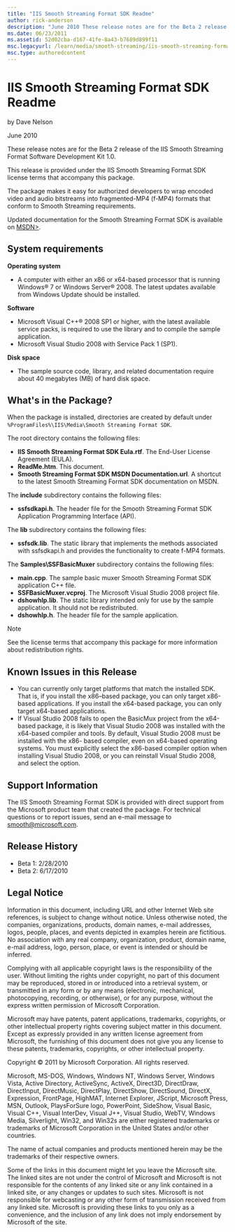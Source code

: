 ```yaml
---
title: "IIS Smooth Streaming Format SDK Readme"
author: rick-anderson
description: "June 2010 These release notes are for the Beta 2 release of the IIS Smooth Streaming Format Software Development Kit 1.0. This release is provided under the..."
ms.date: 06/23/2011
ms.assetid: 52d02cba-d167-41fe-8a43-b7689d899f11
msc.legacyurl: /learn/media/smooth-streaming/iis-smooth-streaming-format-sdk-readme
msc.type: authoredcontent
---
```

IIS Smooth Streaming Format SDK Readme
====================
by Dave Nelson

June 2010

These release notes are for the Beta 2 release of the IIS Smooth Streaming Format Software Development Kit 1.0.

This release is provided under the IIS Smooth Streaming Format SDK license terms that accompany this package.

The package makes it easy for authorized developers to wrap encoded video and audio bitstreams into fragmented-MP4 (f-MP4) formats that conform to Smooth Streaming requirements.

Updated documentation for the Smooth Streaming Format SDK is available on [MSDN>](https://go.microsoft.com/fwlink/?LinkID=183331).

<a id="requirements"></a>

## System requirements

**Operating system**

- A computer with either an x86 or x64-based processor that is running Windows® 7 or Windows Server® 2008. The latest updates available from Windows Update should be installed.

**Software**

- Microsoft Visual C++® 2008 SP1 or higher, with the latest available service packs, is required to use the library and to compile the sample application.
- Microsoft Visual Studio 2008 with Service Pack 1 (SP1).

**Disk space**

- The sample source code, library, and related documentation require about 40 megabytes (MB) of hard disk space.

<a id="package"></a>

## What's in the Package?

When the package is installed, directories are created by default under `%ProgramFiles%\IIS\Media\Smooth Streaming Format SDK`.

The root directory contains the following files:

- **IIS Smooth Streaming Format SDK Eula.rtf**. The End-User License Agreement (EULA).
- **ReadMe.htm**. This document.
- **Smooth Streaming Format SDK MSDN Documentation.url**. A shortcut to the latest Smooth Streaming Format SDK documentation on MSDN.

The **include** subdirectory contains the following files:

- **ssfsdkapi.h**. The header file for the Smooth Streaming Format SDK Application Programming Interface (API).

The **lib** subdirectory contains the following files:

- **ssfsdk.lib**. The static library that implements the methods associated with ssfsdkapi.h and provides the functionality to create f-MP4 formats.

The **Samples\SSFBasicMuxer** subdirectory contains the following files:

- **main.cpp**. The sample basic muxer Smooth Streaming Format SDK application C++ file.
- **SSFBasicMuxer.vcproj**. The Microsoft Visual Studio 2008 project file.
- **dshowhlp.lib**. The static library intended only for use by the sample application. It should not be redistributed.
- **dshowhlp.h**. The header file for the sample application.

> [!NOTE]
>  
>
> See the license terms that accompany this package for more information about redistribution rights.

<a id="issues"></a>

## Known Issues in this Release

- You can currently only target platforms that match the installed SDK. That is, if you install the x86–based package, you can only target x86-based applications. If you install the x64-based package, you can only target x64-based applications.
- If Visual Studio 2008 fails to open the BasicMux project from the x64-based package, it is likely that Visual Studio 2008 was installed with the x64-based compiler and tools. By default, Visual Studio 2008 must be installed with the x86- based compiler, even on x64-based operating systems. You must explicitly select the x86-based compiler option when installing Visual Studio 2008, or you can reinstall Visual Studio 2008, and select the option.

<a id="support"></a>

## Support Information

The IIS Smooth Streaming Format SDK is provided with direct support from the Microsoft product team that created the package. For technical questions or to report issues, send an e-mail message to [smooth@microsoft.com](mailto:smooth@microsoft.com).

<a id="history"></a>

## Release History

- Beta 1: 2/28/2010
- Beta 2: 6/17/2010

<a id="legal"></a>

## Legal Notice

Information in this document, including URL and other Internet Web site references, is subject to change without notice. Unless otherwise noted, the companies, organizations, products, domain names, e-mail addresses, logos, people, places, and events depicted in examples herein are fictitious. No association with any real company, organization, product, domain name, e-mail address, logo, person, place, or event is intended or should be inferred.

Complying with all applicable copyright laws is the responsibility of the user. Without limiting the rights under copyright, no part of this document may be reproduced, stored in or introduced into a retrieval system, or transmitted in any form or by any means (electronic, mechanical, photocopying, recording, or otherwise), or for any purpose, without the express written permission of Microsoft Corporation.

Microsoft may have patents, patent applications, trademarks, copyrights, or other intellectual property rights covering subject matter in this document. Except as expressly provided in any written license agreement from Microsoft, the furnishing of this document does not give you any license to these patents, trademarks, copyrights, or other intellectual property.

Copyright © 2011 by Microsoft Corporation. All rights reserved.

Microsoft, MS-DOS, Windows, Windows NT, Windows Server, Windows Vista, Active Directory, ActiveSync, ActiveX, Direct3D, DirectDraw, DirectInput, DirectMusic, DirectPlay, DirectShow, DirectSound, DirectX, Expression, FrontPage, HighMAT, Internet Explorer, JScript, Microsoft Press, MSN, Outlook, PlaysForSure logo, PowerPoint, SideShow, Visual Basic, Visual C++, Visual InterDev, Visual J++, Visual Studio, WebTV, Windows Media, Silverlight, Win32, and Win32s are either registered trademarks or trademarks of Microsoft Corporation in the United States and/or other countries.

The name of actual companies and products mentioned herein may be the trademarks of their respective owners.

Some of the links in this document might let you leave the Microsoft site. The linked sites are not under the control of Microsoft and Microsoft is not responsible for the contents of any linked site or any link contained in a linked site, or any changes or updates to such sites. Microsoft is not responsible for webcasting or any other form of transmission received from any linked site. Microsoft is providing these links to you only as a convenience, and the inclusion of any link does not imply endorsement by Microsoft of the site.
